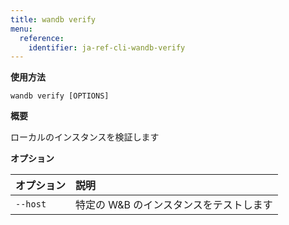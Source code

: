```yaml
---
title: wandb verify
menu:
  reference:
    identifier: ja-ref-cli-wandb-verify
---
```


**使用方法**

`wandb verify [OPTIONS]`

**概要**

ローカルのインスタンスを検証します


**オプション**

| **オプション** | **説明** |
| :--- | :--- |
| `--host` | 特定の W&B のインスタンスをテストします |
